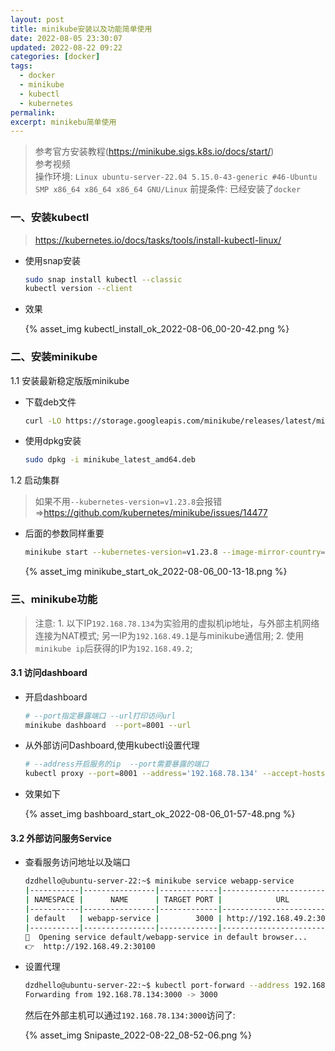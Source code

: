 ```yaml
---
layout: post
title: minikube安装以及功能简单使用
date: 2022-08-05 23:30:07
updated: 2022-08-22 09:22
categories: [docker]
tags:
  - docker
  - minikube
  - kubectl
  - kubernetes
permalink:
excerpt: minikebu简单使用
---
```


> 参考官方安装教程(https://minikube.sigs.k8s.io/docs/start/)  
> 参考视频  
> <span class="color-red">操作环境: `Linux ubuntu-server-22.04 5.15.0-43-generic #46-Ubuntu SMP x86_64 x86_64 x86_64 GNU/Linux`</span>
> <span class="color-red">前提条件: 已经安装了`docker`</span>

### 一、安装kubectl
> https://kubernetes.io/docs/tasks/tools/install-kubectl-linux/
* 使用snap安装
  ```bash
  sudo snap install kubectl --classic
  kubectl version --client
  ```
* 效果

  {% asset_img kubectl_install_ok_2022-08-06_00-20-42.png %}

### 二、安装minikube
1.1 安装最新稳定版版minikube
* 下载deb文件
  ```bash
  curl -LO https://storage.googleapis.com/minikube/releases/latest/minikube_latest_amd64.deb
  ```
* 使用dpkg安装
  ```bash
  sudo dpkg -i minikube_latest_amd64.deb
  ```

1.2 启动集群
> 如果不用`--kubernetes-version=v1.23.8`会报错=>https://github.com/kubernetes/minikube/issues/14477  
* 后面的参数同样重要
  ```bash
  minikube start --kubernetes-version=v1.23.8 --image-mirror-country='cn' --image-repository='registry.cn-hangzhou.aliyuncs.com/google_containers'
  ```

  {% asset_img minikube_start_ok_2022-08-06_00-13-18.png %}

### 三、minikube功能
> <span class="color-red">注意:</span> 
> 1\. 以下IP`192.168.78.134`为实验用的虚拟机ip地址，与外部主机网络连接为NAT模式; 另一IP为`192.168.49.1`是与minikube通信用;
> 2\. 使用`minikube ip`后获得的IP为`192.168.49.2`;

#### 3.1 访问dashboard
* 开启dashboard
  ```bash
  # --port指定暴露端口 --url打印访问url
  minikube dashboard  --port=8001 --url
  ```
* 从外部访问Dashboard,使用kubectl设置代理
  ```bash
  # --address开启服务的ip  --port需要暴露的端口
  kubectl proxy --port=8001 --address='192.168.78.134' --accept-hosts='^.*'
  ```
* 效果如下

  {% asset_img bashboard_start_ok_2022-08-06_01-57-48.png %}

#### 3.2 外部访问服务Service
* 查看服务访问地址以及端口
  ```bash
  dzdhello@ubuntu-server-22:~$ minikube service webapp-service
  |-----------|----------------|-------------|---------------------------|
  | NAMESPACE |      NAME      | TARGET PORT |            URL            |
  |-----------|----------------|-------------|---------------------------|
  | default   | webapp-service |        3000 | http://192.168.49.2:30100 |
  |-----------|----------------|-------------|---------------------------|
  🎉  Opening service default/webapp-service in default browser...
  👉  http://192.168.49.2:30100
  ```
* 设置代理
  ```bash
  dzdhello@ubuntu-server-22:~$ kubectl port-forward --address 192.168.78.134 service/webapp-service 3000:3000
  Forwarding from 192.168.78.134:3000 -> 3000
  ```
  然后在外部主机可以通过`192.168.78.134:3000`访问了:

  {% asset_img Snipaste_2022-08-22_08-52-06.png %}
